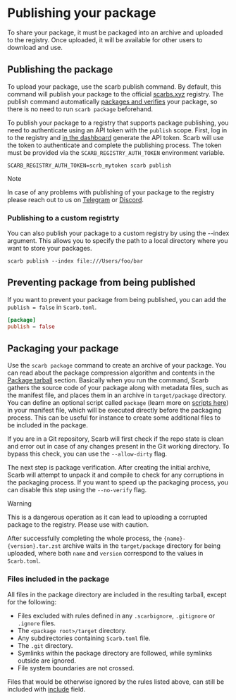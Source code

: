 # Publishing your package

To share your package, it must be packaged into an archive and uploaded to the registry.
Once uploaded, it will be available for other users to download and use.

## Publishing the package

To upload your package, use the scarb publish command.
By default, this command will publish your package to the official [scarbs.xyz](https://scarbs.xyz) registry.
The publish command automatically [packages and verifies](#packaging-your-package) your package, so there is no need to
run `scarb package` beforehand.

To publish your package to a registry that supports package publishing, you need to authenticate using an API token with
the `publish` scope.
First, log in to the registry and [in the dashboard](https://scarbs.xyz/dashboard) generate the API token.
Scarb will use the token to authenticate and complete the publishing process.
The token must be provided via the `SCARB_REGISTRY_AUTH_TOKEN` environment variable.

```shell
SCARB_REGISTRY_AUTH_TOKEN=scrb_mytoken scarb publish
```

> [!NOTE]
> In case of any problems with publishing of your package to the registry
> please reach out to us on [Telegram](https://t.me/scarbs_xyz) or [Discord](https://discord.gg/7YXj4Z2).

### Publishing to a custom registrty

You can also publish your package to a custom registry by using the --index argument.
This allows you to specify the path to a local directory where you want to store your packages.

```shell
scarb publish --index file:///Users/foo/bar
```

## Preventing package from being published

If you want to prevent your package from being published, you can add the `publish = false` in `Scarb.toml`.

```toml
[package]
publish = false
```

## Packaging your package

Use the `scarb package` command to create an archive of your package.
You can read about the package compression algorithm and contents in the [Package tarball](./package-tarball) section.
Basically when you run the command, Scarb gathers the source code of your package along with metadata files, such as the
manifest file, and places them in an archive in `target/package` directory.
You can define an optional script called `package` (learn more on [scripts here](../reference/scripts.md)) in your
manifest file, which will be executed directly before the packaging process.
This can be useful for instance to create some additional files to be included in the package.

If you are in a Git repository, Scarb will first check if the repo state is clean and error out in case of any changes
present in the Git working directory.
To bypass this check, you can use the `--allow-dirty` flag.

The next step is package verification.
After creating the initial archive, Scarb will attempt to unpack it and compile to check for any corruptions in the
packaging process.
If you want to speed up the packaging process, you can disable this step using the `--no-verify` flag.

> [!WARNING]
> This is a dangerous operation as it can lead to uploading a corrupted package to the registry.
> Please use with caution.

After successfully completing the whole process, the `{name}-{version}.tar.zst` archive waits in the `target/package`
directory for being uploaded, where both `name` and `version` correspond to the values in `Scarb.toml`.

### Files included in the package

All files in the package directory are included in the resulting tarball, except for the following:

- Files excluded with rules defined in any `.scarbignore`, `.gitignore` or `.ignore` files.
- The `<package root>/target` directory.
- Any subdirectories containing `Scarb.toml` file.
- The `.git` directory.
- Symlinks within the package directory are followed, while symlinks outside are ignored.
- File system boundaries are not crossed.

Files that would be otherwise ignored by the rules listed above, can still be included
with [include](../reference/manifest.md#include) field.

